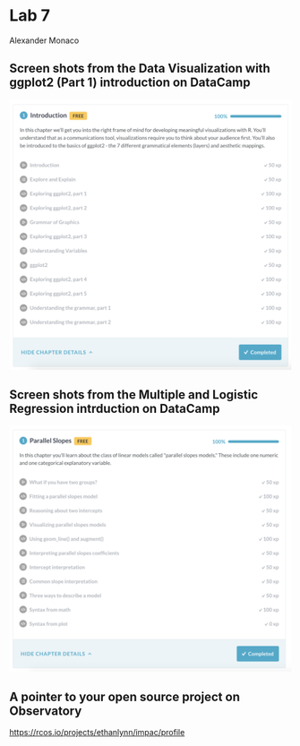 # Lab 7
Alexander Monaco
##

## Screen shots from the Data Visualization with ggplot2 (Part 1) introduction on DataCamp
![alt text](https://github.com/alex-monaco/opensourcelabs/blob/master/Lab7/ggplot2.png)


## Screen shots from the Multiple and Logistic Regression intrduction on DataCamp
![alt text](https://github.com/alex-monaco/opensourcelabs/blob/master/Lab7/parallel.png)


## A pointer to your open source project on Observatory
https://rcos.io/projects/ethanlynn/impac/profile
